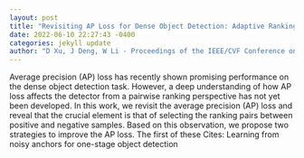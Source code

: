 ```yaml
--- 
layout: post 
title: "Revisiting AP Loss for Dense Object Detection: Adaptive Ranking Pair Selection" 
date: 2022-06-10 22:27:43 -0400 
categories: jekyll update 
author: "D Xu, J Deng, W Li - Proceedings of the IEEE/CVF Conference on Computer , 2022" 
--- 
```

Average precision (AP) loss has recently shown promising performance on the dense object detection task. However, a deep understanding of how AP loss affects the detector from a pairwise ranking perspective has not yet been developed. In this work, we revisit the average precision (AP) loss and reveal that the crucial element is that of selecting the ranking pairs between positive and negative samples. Based on this observation, we propose two strategies to improve the AP loss. The first of these Cites: Learning from noisy anchors for one-stage object detection